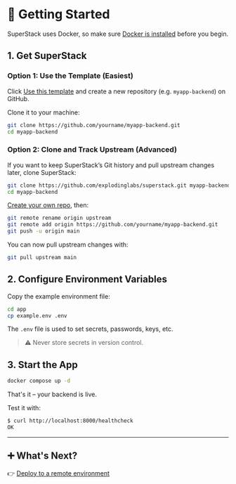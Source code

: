 # 🚀 Getting Started

<!--video controls width="100%">
  <source src="/superstack/assets/getting-started.mp4" type="video/mp4">
  <data
    value="Music: Bensound, License: UZG5X7IWWLQOQEU1, Artist: Lunar Years"
    hidden>
  </data>
  Your browser does not support the video tag.
</video-->

SuperStack uses Docker, so make sure [Docker is
installed](https://docs.docker.com/get-docker/) before you begin.

## 1. Get SuperStack

### Option 1: Use the Template (Easiest)

Click [Use this template](https://github.com/explodinglabs/superstack/generate)
and create a new repository (e.g. `myapp-backend`) on GitHub.

Clone it to your machine:

```sh
git clone https://github.com/yourname/myapp-backend.git
cd myapp-backend
```

### Option 2: Clone and Track Upstream (Advanced)

If you want to keep SuperStack’s Git history and pull upstream changes later,
clone SuperStack:

```sh
git clone https://github.com/explodinglabs/superstack.git myapp-backend
cd myapp-backend
```

[Create your own repo](https://github.com/new), then:

```sh
git remote rename origin upstream
git remote add origin https://github.com/yourname/myapp-backend.git
git push -u origin main
```

You can now pull upstream changes with:

```sh
git pull upstream main
```

## 2. Configure Environment Variables

Copy the example environment file:

```sh
cd app
cp example.env .env
```

The `.env` file is used to set secrets, passwords, keys, etc.

> ⚠️ Never store secrets in version control.

## 3. Start the App

```sh
docker compose up -d
```

That's it – your backend is live.

Test it with:

```sh
$ curl http://localhost:8000/healthcheck
OK
```

---

## ➕ What's Next?

👉 [Deploy to a remote environment](deploy.md)
